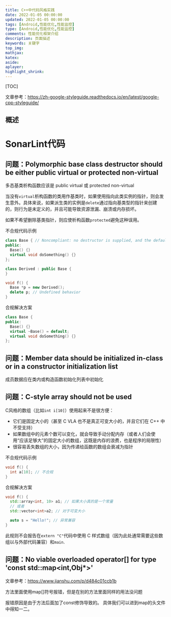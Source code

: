 ```yaml
---
title: C++中代码风格实践
date: 2022-01-05 00:00:00
updated: 2022-01-05 00:00:00
tags: [Android,性能优化,性能监控]
type: [Android,性能优化,性能监控]
comments: 性能优化框架介绍
description: 页面描述
keywords: 关键字
top_img:
mathjax:
katex:
aside:
aplayer:
highlight_shrink:
---
```


[TOC]



文章参考：https://zh-google-styleguide.readthedocs.io/en/latest/google-cpp-styleguide/

## 概述









# SonarLint代码



## 问题：Polymorphic base class destructor should be either public virtual or protected non-virtual

多态基类析构函数应该是 public virtual 或 protected non-virtual

当没有`virtual`析构函数的类用作基类时，如果使用指向此类实例的指针，则会发生意外。具体来说，如果派生类的实例是`delete`通过指向基类型的指针来创建的，则行为是未定义的，并且可能导致资源泄漏、崩溃或内存损坏。

如果不希望删除基类指针，则应使析构函数`protected`避免这种误用。

不合规代码示例

```c++
class Base { // Noncompliant: no destructor is supplied, and the default version is not virtual
public:
  Base() {}
  virtual void doSomething() {}
};

class Derived : public Base {
}

void f() {
  Base *p = new Derived();
  delete p; // Undefined behavior
}
```

合规解决方案

```c++
class Base {
public:
  Base() {}
  virtual ~Base() = default;
  virtual void doSomething() {}
};
```



## 问题：Member data should be initialized in-class or in a constructor initialization list

成员数据应在类内或构造函数初始化列表中初始化





## 问题：C-style array should not be used

C风格的数组（比如`int i[10]`）使用起来不是很方便：

- 它们是固定大小的（甚至 C VLA 也不是真正可变大小的，并且它们在 C++ 中不受支持）
- 如果数组中的元素个数可以变化，就会导致手动分配内存（或者人们会使用“应该足够大”的固定大小的数组，这既是内存的浪费，也是程序的局限性）
- 很容易丢失数组的大小，因为传递给函数的数组会衰减为指针

不合规代码示例

```c++
void f() { 
  int a[10]; // 不合规
}
```

合规解决方案

```c++
void f() { 
  std::array<int, 10> a1; // 如果大小真的是一个常量
  // 或者
  std::vector<int>a2; // 对于可变大小

  auto s = "Hello!"; // 异常兼容
}
```

此规则不会报告在`extern "C"`代码中使用 C 样式数组（因为此处通常需要这些数组以与外部代码兼容）和`main`.





## 问题：No viable overloaded operator[] for type 'const std::map<int,Obj*>'

文章参考：https://www.jianshu.com/p/d484c01ccb1b

方法里面使用map[]符号报错，但是在别的方法里面同样的用法没问题

报错原因是由于方法后面加了const修饰导致的。
具体我们可以进到map的头文件中得知一二。











































